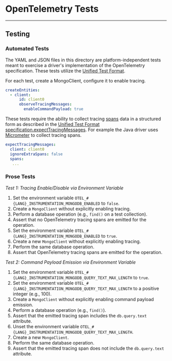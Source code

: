# OpenTelemetry Tests

______________________________________________________________________

## Testing

### Automated Tests

The YAML and JSON files in this directory are platform-independent tests meant to exercise a driver's implementation of
the OpenTelemetry specification. These tests utilize the
[Unified Test Format](../../unified-test-format/unified-test-format.md).

For each test, create a MongoClient, configure it to enable tracing.

```yaml
createEntities:
  - client:
      id: client0
      observeTracingMessages:
        enableCommandPayload: true
```

These tests require the ability to collect tracing [spans](../open-telemetry.md) data in a structured form as described
in the
[Unified Test Format specification.expectTracingMessages](../../unified-test-format/unified-test-format.md#expectTracingMessages).
For example the Java driver uses [Micrometer](https://jira.mongodb.org/browse/JAVA-5732) to collect tracing spans.

```yaml
expectTracingMessages:
  client: client0
  ignoreExtraSpans: false
  spans:
   ...
```

### Prose Tests

*Test 1: Tracing Enable/Disable via Environment Variable*

1. Set the environment variable `OTEL_#{LANG}_INSTRUMENTATION_MONGODB_ENABLED` to `false`.
2. Create a `MongoClient` without explicitly enabling tracing.
3. Perform a database operation (e.g., `find()` on a test collection).
4. Assert that no OpenTelemetry tracing spans are emitted for the operation.
5. Set the environment variable `OTEL_#{LANG}_INSTRUMENTATION_MONGODB_ENABLED` to `true`.
6. Create a new `MongoClient` without explicitly enabling tracing.
7. Perform the same database operation.
8. Assert that OpenTelemetry tracing spans are emitted for the operation.

*Test 2: Command Payload Emission via Environment Variable*

1. Set the environment variable `OTEL_#{LANG}_INSTRUMENTATION_MONGODB_QUERY_TEXT_MAX_LENGTH` to `true`.
2. Set the environment variable `OTEL_#{LANG}_INSTRUMENTATION_MONGODB_QUERY_TEXT_MAX_LENGTH` to a positive integer
    (e.g., 100).
3. Create a `MongoClient` without explicitly enabling command payload emission.
4. Perform a database operation (e.g., `find()`).
5. Assert that the emitted tracing span includes the `db.query.text` attribute.
6. Unset the environment variable `OTEL_#{LANG}_INSTRUMENTATION_MONGODB_QUERY_TEXT_MAX_LENGTH`.
7. Create a new `MongoClient`.
8. Perform the same database operation.
9. Assert that the emitted tracing span does not include the `db.query.text` attribute.
